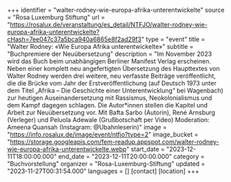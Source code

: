 +++
identifier = "walter-rodney-wie-europa-afrika-unterentwickelte"
source = "Rosa Luxemburg Stiftung"
url = "https://rosalux.de/veranstaltung/es_detail/NTFJO/walter-rodney-wie-europa-afrika-unterentwickelte?cHash=7ee047c37a5bca940a6865e8f2ad29f3"
type = "event"
title = "Walter Rodney: «Wie Europa Afrika unterentwickelte»"
subtitle = "Buchpremiere der Neuübersetzung"
description = "Im November 2023 wird das Buch beim unabhängigen Berliner Manifest Verlag erscheinen. Neben einer komplett neu angefertigten Übersetzung des Haupttextes von Walter Rodney werden drei weitere, neu verfasste Beiträge veröffentlicht, die die Brücke vom Jahr der Erstveröffentlichung (auf Deutsch 1973 unter dem Titel „Afrika – Die Geschichte einer Unterentwicklung“ bei Wagenbach) zur heutigen Auseinandersetzung mit Rassismus, Neokolonialismus und dem Kampf dagegen schlagen. Die Autor*innen stellen die Kapitel und Arbeit zur Neuübersetzung vor.
Mit Bafta Sarbo (Autorin), René Arnsburg (Verleger) und Peluola Adewale (Grußbotschaft per Video)
Moderation: Ameena Quansah (Instagram: @Ubahnleserin)"
image = "https://info.rosalux.de/image/event/ntfjo?type=2"
image_bucket = "https://storage.googleapis.com/fem-readup.appspot.com/walter-rodney-wie-europa-afrika-unterentwickelte.webp"
start_date = "2023-12-11T18:00:00.000"
end_date = "2023-12-11T20:00:00.000"
category = "Buchvorstellung"
organizer = "Rosa-Luxemburg-Stiftung"
updated = "2023-11-27T00:31:54.000"
languages = []
[contact]
[location]
+++